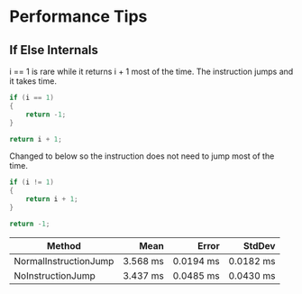 # Performance Tips

## If Else Internals

i == 1 is rare while it returns i + 1 most of the time. The instruction jumps and it takes time.

```csharp
if (i == 1)
{
	return -1;
}

return i + 1;
```

Changed to below so the instruction does not need to jump most of the time.

```csharp
if (i != 1)
{
	return i + 1;
}

return -1;
```


|                Method |     Mean |     Error |    StdDev |
|---------------------- |---------:|----------:|----------:|
| NormalInstructionJump | 3.568 ms | 0.0194 ms | 0.0182 ms |
|     NoInstructionJump | 3.437 ms | 0.0485 ms | 0.0430 ms |



